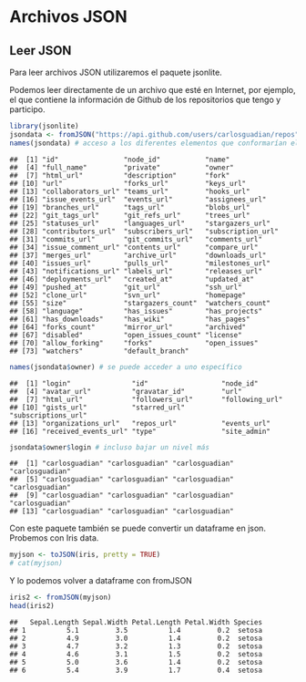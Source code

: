 Archivos JSON
================

## Leer JSON

Para leer archivos JSON utilizaremos el paquete jsonlite.

Podemos leer directamente de un archivo que esté en Internet, por
ejemplo, el que contiene la información de Github de los repositorios
que tengo y participo.

``` r
library(jsonlite)
jsondata <- fromJSON("https://api.github.com/users/carlosguadian/repos")
names(jsondata) # acceso a los diferentes elementos que conformarían el dataframe
```

    ##  [1] "id"                "node_id"           "name"             
    ##  [4] "full_name"         "private"           "owner"            
    ##  [7] "html_url"          "description"       "fork"             
    ## [10] "url"               "forks_url"         "keys_url"         
    ## [13] "collaborators_url" "teams_url"         "hooks_url"        
    ## [16] "issue_events_url"  "events_url"        "assignees_url"    
    ## [19] "branches_url"      "tags_url"          "blobs_url"        
    ## [22] "git_tags_url"      "git_refs_url"      "trees_url"        
    ## [25] "statuses_url"      "languages_url"     "stargazers_url"   
    ## [28] "contributors_url"  "subscribers_url"   "subscription_url" 
    ## [31] "commits_url"       "git_commits_url"   "comments_url"     
    ## [34] "issue_comment_url" "contents_url"      "compare_url"      
    ## [37] "merges_url"        "archive_url"       "downloads_url"    
    ## [40] "issues_url"        "pulls_url"         "milestones_url"   
    ## [43] "notifications_url" "labels_url"        "releases_url"     
    ## [46] "deployments_url"   "created_at"        "updated_at"       
    ## [49] "pushed_at"         "git_url"           "ssh_url"          
    ## [52] "clone_url"         "svn_url"           "homepage"         
    ## [55] "size"              "stargazers_count"  "watchers_count"   
    ## [58] "language"          "has_issues"        "has_projects"     
    ## [61] "has_downloads"     "has_wiki"          "has_pages"        
    ## [64] "forks_count"       "mirror_url"        "archived"         
    ## [67] "disabled"          "open_issues_count" "license"          
    ## [70] "allow_forking"     "forks"             "open_issues"      
    ## [73] "watchers"          "default_branch"

``` r
names(jsondata$owner) # se puede acceder a uno específico
```

    ##  [1] "login"               "id"                  "node_id"            
    ##  [4] "avatar_url"          "gravatar_id"         "url"                
    ##  [7] "html_url"            "followers_url"       "following_url"      
    ## [10] "gists_url"           "starred_url"         "subscriptions_url"  
    ## [13] "organizations_url"   "repos_url"           "events_url"         
    ## [16] "received_events_url" "type"                "site_admin"

``` r
jsondata$owner$login # incluso bajar un nivel más
```

    ##  [1] "carlosguadian" "carlosguadian" "carlosguadian" "carlosguadian"
    ##  [5] "carlosguadian" "carlosguadian" "carlosguadian" "carlosguadian"
    ##  [9] "carlosguadian" "carlosguadian" "carlosguadian" "carlosguadian"
    ## [13] "carlosguadian" "carlosguadian" "carlosguadian"

Con este paquete también se puede convertir un dataframe en json.
Probemos con Iris data.

``` r
myjson <- toJSON(iris, pretty = TRUE)
# cat(myjson)
```

Y lo podemos volver a dataframe con fromJSON

``` r
iris2 <- fromJSON(myjson)
head(iris2)
```

    ##   Sepal.Length Sepal.Width Petal.Length Petal.Width Species
    ## 1          5.1         3.5          1.4         0.2  setosa
    ## 2          4.9         3.0          1.4         0.2  setosa
    ## 3          4.7         3.2          1.3         0.2  setosa
    ## 4          4.6         3.1          1.5         0.2  setosa
    ## 5          5.0         3.6          1.4         0.2  setosa
    ## 6          5.4         3.9          1.7         0.4  setosa
